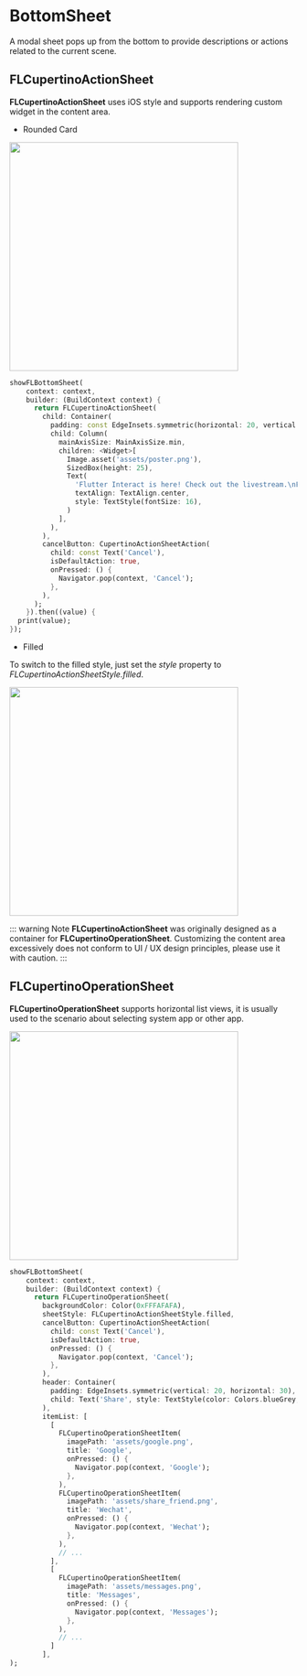 # BottomSheet

A modal sheet pops up from the bottom to provide descriptions or actions related to the current scene.

## FLCupertinoActionSheet

**FLCupertinoActionSheet** uses iOS style and supports rendering custom widget in the content area.

* Rounded Card

<p align="left">
    <img width="400" src="http://abtfun.oss-cn-beijing.aliyuncs.com/img/2019-12-14-Simulator%20Screen%20Shot%20-%20iPhone%2011%20Pro%20Max%20-%202019-12-14%20at%2010.18.00.png" />
</p>

```dart
showFLBottomSheet(
    context: context,
    builder: (BuildContext context) {
      return FLCupertinoActionSheet(
        child: Container(
          padding: const EdgeInsets.symmetric(horizontal: 20, vertical: 30),
          child: Column(
            mainAxisSize: MainAxisSize.min,
            children: <Widget>[
              Image.asset('assets/poster.png'),
              SizedBox(height: 25),
              Text(
                'Flutter Interact is here! Check out the livestream.\nFlutter 1.12 is live! Check out the latest announcement and see what\'s new on the site.\nTime is ticking: Enter the Flutter Clock Challenge!',
                textAlign: TextAlign.center,
                style: TextStyle(fontSize: 16),
              )
            ],
          ),
        ),
        cancelButton: CupertinoActionSheetAction(
          child: const Text('Cancel'),
          isDefaultAction: true,
          onPressed: () {
            Navigator.pop(context, 'Cancel');
          },
        ),
      );
    }).then((value) {
  print(value);
});
```

* Filled

To switch to the filled style, just set the *style* property to *FLCupertinoActionSheetStyle.filled*.

<p align="left">
    <img width="400" src="http://abtfun.oss-cn-beijing.aliyuncs.com/img/2019-12-14-Simulator%20Screen%20Shot%20-%20iPhone%2011%20Pro%20Max%20-%202019-12-14%20at%2010.27.28.png" />
</p>

::: warning Note
**FLCupertinoActionSheet** was originally designed as a container for **FLCupertinoOperationSheet**. Customizing the content area excessively does not conform to UI / UX design principles, please use it with caution.
:::

## FLCupertinoOperationSheet

**FLCupertinoOperationSheet** supports horizontal list views, it is usually used to the scenario about selecting system app or other app.

<p align="left">
    <img width="400" src="http://abtfun.oss-cn-beijing.aliyuncs.com/img/2019-12-14-Simulator%20Screen%20Shot%20-%20iPhone%2011%20Pro%20Max%20-%202019-12-14%20at%2010.30.55.png" />
</p>

```dart
showFLBottomSheet(
    context: context,
    builder: (BuildContext context) {
      return FLCupertinoOperationSheet(
        backgroundColor: Color(0xFFFAFAFA),
        sheetStyle: FLCupertinoActionSheetStyle.filled,
        cancelButton: CupertinoActionSheetAction(
          child: const Text('Cancel'),
          isDefaultAction: true,
          onPressed: () {
            Navigator.pop(context, 'Cancel');
          },
        ),
        header: Container(
          padding: EdgeInsets.symmetric(vertical: 20, horizontal: 30),
          child: Text('Share', style: TextStyle(color: Colors.blueGrey, fontSize: 18)),
        ),
        itemList: [
          [
            FLCupertinoOperationSheetItem(
              imagePath: 'assets/google.png',
              title: 'Google',
              onPressed: () {
                Navigator.pop(context, 'Google');
              },
            ),
            FLCupertinoOperationSheetItem(
              imagePath: 'assets/share_friend.png',
              title: 'Wechat',
              onPressed: () {
                Navigator.pop(context, 'Wechat');
              },
            ),
            // ...
          ],
          [
            FLCupertinoOperationSheetItem(
              imagePath: 'assets/messages.png',
              title: 'Messages',
              onPressed: () {
                Navigator.pop(context, 'Messages');
              },
            ),
            // ...
          ]
        ],
);
```



